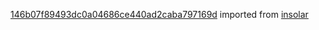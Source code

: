 [146b07f89493dc0a04686ce440ad2caba797169d](https://github.com/insolar/insolar/commit/146b07f89493dc0a04686ce440ad2caba797169d) imported from [insolar](https://github.com/insolar/insolar)
